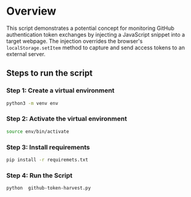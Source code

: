 # Overview
This script demonstrates a potential concept for monitoring GitHub authentication token exchanges by injecting a JavaScript snippet into a target webpage. The injection overrides the browser's `localStorage.setItem` method to capture and send access tokens to an external server.

## Steps to run the script

### Step 1: Create a virtual environment
```bash
python3 -m venv env
```
### Step 2: Activate the virtual environment
```bash
source env/bin/activate
```

### Step 3: Install requirements
```bash
pip install -r requiremets.txt
```

### Step 4: Run the Script
```bash
python  github-token-harvest.py
```
